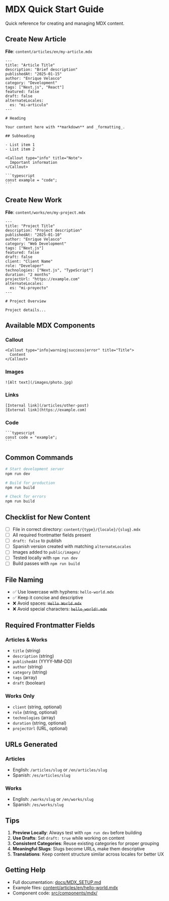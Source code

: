 # MDX Quick Start Guide

Quick reference for creating and managing MDX content.

## Create New Article

**File**: `content/articles/en/my-article.mdx`

````mdx
---
title: "Article Title"
description: "Brief description"
publishedAt: "2025-01-15"
author: "Enrique Velasco"
category: "Development"
tags: ["Next.js", "React"]
featured: false
draft: false
alternateLocales:
  es: "mi-articulo"
---

# Heading

Your content here with **markdown** and _formatting_.

## Subheading

- List item 1
- List item 2

<Callout type="info" title="Note">
  Important information
</Callout>

```typescript
const example = "code";
```
````

## Create New Work

**File**: `content/works/en/my-project.mdx`

```mdx
---
title: "Project Title"
description: "Project description"
publishedAt: "2025-01-10"
author: "Enrique Velasco"
category: "Web Development"
tags: ["Next.js"]
featured: false
draft: false
client: "Client Name"
role: "Developer"
technologies: ["Next.js", "TypeScript"]
duration: "2 months"
projectUrl: "https://example.com"
alternateLocales:
  es: "mi-proyecto"
---

# Project Overview

Project details...
```

## Available MDX Components

### Callout

```mdx
<Callout type="info|warning|success|error" title="Title">
  Content
</Callout>
```

### Images

```mdx
![Alt text](/images/photo.jpg)
```

### Links

```mdx
[Internal link](/articles/other-post)
[External link](https://example.com)
```

### Code

````mdx
```typescript
const code = "example";
```
````

## Common Commands

```bash
# Start development server
npm run dev

# Build for production
npm run build

# Check for errors
npm run build
```

## Checklist for New Content

- [ ] File in correct directory: `content/{type}/{locale}/{slug}.mdx`
- [ ] All required frontmatter fields present
- [ ] `draft: false` to publish
- [ ] Spanish version created with matching `alternateLocales`
- [ ] Images added to `public/images/`
- [ ] Tested locally with `npm run dev`
- [ ] Build passes with `npm run build`

## File Naming

- ✅ Use lowercase with hyphens: `hello-world.mdx`
- ✅ Keep it concise and descriptive
- ❌ Avoid spaces: ~~`Hello World.mdx`~~
- ❌ Avoid special characters: ~~`hello_world!.mdx`~~

## Required Frontmatter Fields

### Articles & Works

- `title` (string)
- `description` (string)
- `publishedAt` (YYYY-MM-DD)
- `author` (string)
- `category` (string)
- `tags` (array)
- `draft` (boolean)

### Works Only

- `client` (string, optional)
- `role` (string, optional)
- `technologies` (array)
- `duration` (string, optional)
- `projectUrl` (URL, optional)

## URLs Generated

### Articles

- English: `/articles/slug` or `/en/articles/slug`
- Spanish: `/es/articles/slug`

### Works

- English: `/works/slug` or `/en/works/slug`
- Spanish: `/es/works/slug`

## Tips

1. **Preview Locally**: Always test with `npm run dev` before building
2. **Use Drafts**: Set `draft: true` while working on content
3. **Consistent Categories**: Reuse existing categories for proper grouping
4. **Meaningful Slugs**: Slugs become URLs, make them descriptive
5. **Translations**: Keep content structure similar across locales for better UX

## Getting Help

- Full documentation: [docs/MDX_SETUP.md](./MDX_SETUP.md)
- Example files: [content/articles/en/hello-world.mdx](../content/articles/en/hello-world.mdx)
- Component code: [src/components/mdx/](../src/components/mdx/)
